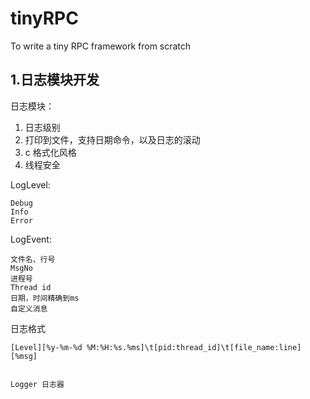 # tinyRPC
To write a tiny RPC framework from scratch


## 1.日志模块开发

日志模块：
1.  日志级别
2.  打印到文件，支持日期命令，以及日志的滚动
3.  c 格式化风格
4.  线程安全

LogLevel:
```
Debug
Info
Error
```

LogEvent:
```
文件名、行号
MsgNo
进程号
Thread id
日期，时间精确到ms
自定义消息
```
日志格式
```
[Level][%y-%m-%d %M:%H:%s.%ms]\t[pid:thread_id]\t[file_name:line][%msg] 


Logger 日志器

